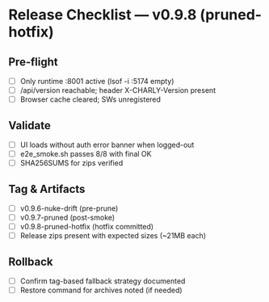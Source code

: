 # Release Checklist — v0.9.8 (pruned-hotfix)

## Pre-flight
- [ ] Only runtime :8001 active (lsof -i :5174 empty)
- [ ] /api/version reachable; header X-CHARLY-Version present
- [ ] Browser cache cleared; SWs unregistered

## Validate
- [ ] UI loads without auth error banner when logged-out
- [ ] e2e_smoke.sh passes 8/8 with final OK
- [ ] SHA256SUMS for zips verified

## Tag & Artifacts
- [ ] v0.9.6-nuke-drift (pre-prune)
- [ ] v0.9.7-pruned (post-smoke)
- [ ] v0.9.8-pruned-hotfix (hotfix committed)
- [ ] Release zips present with expected sizes (~21MB each)

## Rollback
- [ ] Confirm tag-based fallback strategy documented
- [ ] Restore command for archives noted (if needed)
